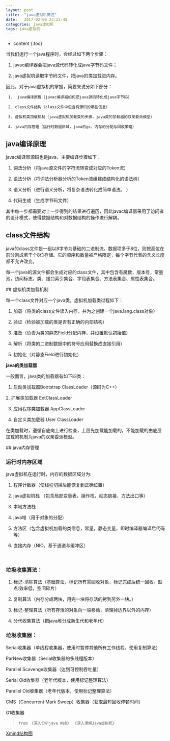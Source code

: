 ```yaml
---
layout: post
title:  "java虚拟机简述"
date:   2017-02-06 23:22:48
categories: java虚拟机
tags: java虚拟机  
---
```


* content
{:toc}

当我们运行一个java程序时，会经过如下两个步骤：

1.  javac编译器会把java源代码转化成java字节码文件；

2.  java虚拟机读取字节码文件，把java的类加载进内存。



因此，对于java虚拟机的掌握，简要来说分如下部分：

     1.  java编译原理（javac编译器如何把java源码转化成java字节码）​

     2. class文件结构（class文件中包含有源码的哪些信息）

     3. 虚拟机类加载机制（java虚拟机加载类的步骤，java类的加载器的双亲委派模型）

     4. java内存管理（运行时数据区域，java的gc，内存的分配与回收策略）​

   




## java编译原理

javac编译器源码也是java，主要编译步骤如下：

1. 词法分析（将java源文件的字符流转变成对应的Token流）

2. 语法分析（将词法分析器分析的Token流组建成结构化的语法树）

3. 语义分析（进行语义分析，将复杂语法转化成简单语法。 ）

4. 代码生成​​​（生成字节码文件）

 ​    其中每一步都需要对上一步得到的结果进行遍历，因此javac编译器采用了访问者的设计模式，使得数据结构和对数据结构的操作进行解耦。



## class文件结构​

java的class文件是一组以8字节为基础的二进制流，数据项多于8位，则按高位在前分割成若干个8位存储​。它的顺序和数量被严格限定，每个字节代表的含义长度都不允许改变。

​每一个java的源文件都会生成对应的class文件，其中包含有魔数，版本号，常量池，访问标志，类、接口索引集合、字段表集合、方法表集合、属性表集合。



​## 虚拟机类加载机制

  每一个class文件对应一个java类，虚拟机加载类过程如下：

  1.  加载（将类的class文件读入内存，并为之创建一个java.lang.class对象）

  2.  验证（检验被加载的类是否有正确的内部结构）

  3.  准备（负责为类的静态Field分配内存，并设置默认初始值）

  4.  解析（将类的二进制数据中的符号应用替换成直接引用）

  5. 初始化（对静态Field进行初始化）

**java的类加载器​**

​一般而言，java类的加载器有如下四类：

1. ​启动类加载器Bootstrap ClassLoader（源码为C++）

​2. 扩展类加载器 ExtClassLoader

3. 应用程序类加载器 AppClassLoader

4. 自定义类加载器 User ClassLoader

​   在类加载时，遵循自底向上进行检查，上层先加载能加载的，不能加载的由底层        加载的机制为java的双亲委派模型。



​## java内存管理

### 运行时内存区域​

java虚拟机在运行时，内存的数据区域分为:

1. 程序计数器（使线程切换后能恢复到正确位置）

2. java虚拟机栈 （包含局部变量表，操作栈，动态链接，方法出口等）

3. 本地方法栈

4. java堆（用于对象的分配）

5. 方法区（包含虚拟机加载的类信息，常量，静态变量，即时编译器编译后代码等）

6. 直接内存（NIO，基于通道与缓冲区）​

​

### 垃圾收集算法：

1. 标记-清除算法​（基础算法，标记所有需回收对象，标记完成后统一回收。缺点:效率低，空间碎片）

2. 复制算法​（内存分成两块，用完一块将存活的拷到另外一块。）

3. 标记-整理算法（所有存活的对象向一端移动，清理掉边界以外的内存）

4. 分代收集算法（把java堆分成新生代和老年代）

### 垃圾收集器：

​Serial收集器（单线程收集器，使用时暂停其他所有工作线程，使用复制算法）

ParNew收集器​（Serial收集器的多线程版本）

Parallel Scavenge收集器​（达到可控制吞吐量）

Serial Old收集器​（老年代版本，使用标记整理算法）

Parallel Old收集器​（老年代版本，使用标记整理算法）

CMS（Concurrent Mark Sweep）收集器​（获取最短回收停顿时间）

​G1收集器  

>     from 《深入分析java Web》 《深入理解Java虚拟机》​

[Xmind结构图](http://download.csdn.net/detail/ttyyzn2/9722203) 
